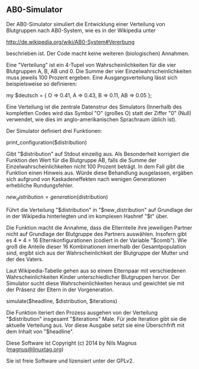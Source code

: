 AB0-Simulator
-------------

Der AB0-Simulator simuliert die Entwicklung einer Verteilung von
Blutgruppen nach AB0-System, wie es in der Wikipedia unter

http://de.wikipedia.org/wiki/AB0-System#Vererbung

beschrieben ist. Der Code macht keine weiteren (biologischen)
Annahmen.

Eine "Verteilung" ist ein 4-Tupel von Wahrscheinlichkeiten für die
vier Blutgruppen A, B, AB und 0. Die Summe der vier
Einzelwahrscheinlichkeiten muss jeweils 100 Prozent ergeben. Eine
Ausgangsverteilung lässt sich beispielsweise so definieren:

my $deutsch = {
  O  => 0.41,
  A  => 0.43,
  B  => 0.11,
  AB => 0.05
};

Eine Verteilung ist die zentrale Datenstrur des Simulators (Innerhalb
des kompletten Codes wird das Symbol "O" (großes O) statt der Ziffer
"0" (Null) verwendet, wie dies im anglo-amerikanischen Sprachraum
üblich ist).

Der Simulator definiert drei Funktionen:

print_configuration($distribution)

Gibt "$distribution" auf Stdout einzeilig aus. Als Besonderheit
korrigiert die Funktion den Wert für die Blutgruppe AB, falls die
Summe der Einzelwahrscheinlichkeiten nicht 100 Prozent beträgt. In dem
Fall gibt die Funktion einen Hinweis aus. Würde diese Behandlung
ausgelassen, ergäben sich aufgrund von Kaskadeneffekten nach wenigen
Generationen erhebliche Rundungsfehler.

$new_distribution = generation($distribution)

Führt die Verteilung "$distribution" in "$new_distribution" auf
Grundlage der in der Wikipedia hinterlegten und im komplexen Hashref
"$t" über.

Die Funktion macht die Annahme, dass die Elternteile ihre jeweiligen
Partner nicht auf Grundlage der Blutgruppe des Partners
auswählen. Insofern gibt es 4 * 4 = 16 Elternkonfigurationen (codiert
in der Variable "$comb"). Wie groß die Anteile dieser 16 Kombinationen
innerhalb der Gesamtpopulation sind, ergibt sich aus der
Wahrscheinlichkeit der Blutgruppe der Mutter und der des Vaters.

Laut Wikipedia-Tabelle gehen aus so einem Elternpaar mit verschiedenen
Wahrscheinlichkeiten Kinder unterschiedlicher Blutgruppen hervor. Der
Simulator sucht diese Wahrscheinlichkeiten heraus und gewichtet sie
mit der Präsenz der Eltern in der Vorgeneration.

simulate($headline, $distribution, $iterations)

Die Funktion iteriert den Prozess ausgehen von der Verteilung
"$distribution" insgesamt "$iterations" Male. Für jede Iteration gibt
sie die aktuelle Verteilung aus. Vor diese Ausgabe setzt sie eine
Überschfrift mit dem Inhalt von "$headline".

Diese Software ist Copyright (c) 2014 by Nils Magnus (magnus@linuxtag.org)

Sie ist freie Software und lizensiert unter der GPLv2.
